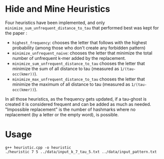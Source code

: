 # Hide and Mine Heuristics

Four heuristics have been implemented, and only `minimize_sum_unfrequent_distance_to_tau` that performed best was kept for the paper :
* `highest_frequency`: chooses the letter that follows with the highest probability (among those who don't create any forbidden pattern)
* `minimize_unfrequent_naive`: chooses the letter that minimize the total number of unfrequent k-mer added by the replacement.
* `minimize_sum_unfrequent_distance_to_tau` chooses the letter that minimize the sum of all distance to tau (measured as `1/(tau-occ(kmer))`).
* `minimize_max_unfrequent_distance_to_tau` chooses the letter that minimize the maximum of all distance to tau (measured as `1/(tau-occ(kmer))`).


In all those heuristics, as the frequency gets updated, if a tau-ghost is created it is considered frequent and can be added as much as needed.
"Impossible replacement" is the number of hashmarks where no replacement (by a letter or the empty word), is possible.

# Usage

```
g++ heuristic.cpp -o heuristic
./heuristic 7 5 ../data/input_k_7_tau_5.txt ../data/input_pattern.txt
```
